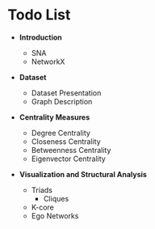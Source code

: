 # Todo List

- **Introduction**
  - SNA
  - NetworkX

- **Dataset**
  - Dataset Presentation
  - Graph Description

- **Centrality Measures**
  - Degree Centrality
  - Closeness Centrality
  - Betweenness Centrality
  - Eigenvector Centrality

- **Visualization and Structural Analysis**
  - Triads
    - Cliques
  - K-core
  - Ego Networks
